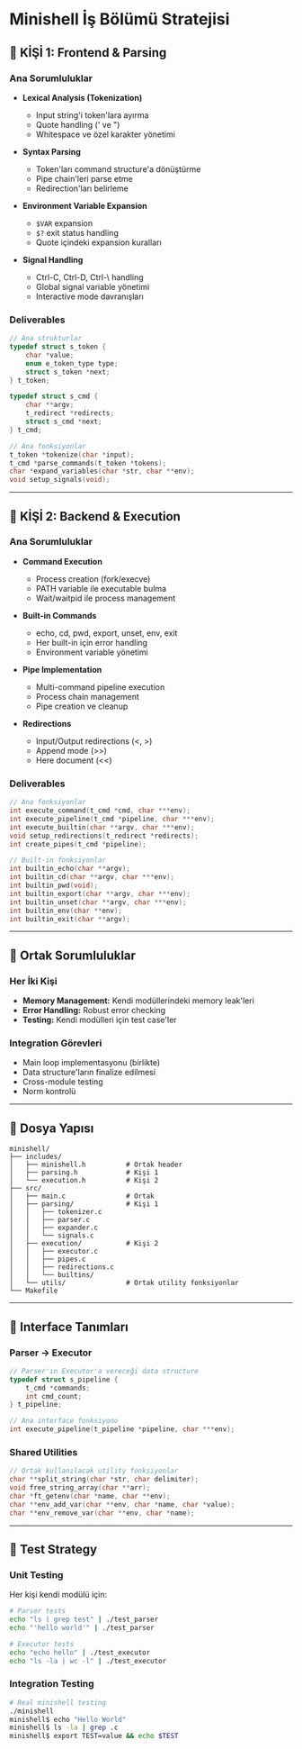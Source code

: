 # Minishell İş Bölümü Stratejisi

## 👤 KİŞİ 1: Frontend & Parsing

### Ana Sorumluluklar
- **Lexical Analysis (Tokenization)**
  - Input string'i token'lara ayırma
  - Quote handling (' ve ")
  - Whitespace ve özel karakter yönetimi

- **Syntax Parsing**
  - Token'ları command structure'a dönüştürme
  - Pipe chain'leri parse etme
  - Redirection'ları belirleme

- **Environment Variable Expansion**
  - `$VAR` expansion
  - `$?` exit status handling
  - Quote içindeki expansion kuralları

- **Signal Handling**
  - Ctrl-C, Ctrl-D, Ctrl-\ handling
  - Global signal variable yönetimi
  - Interactive mode davranışları

### Deliverables
```c
// Ana strukturlar
typedef struct s_token {
    char *value;
    enum e_token_type type;
    struct s_token *next;
} t_token;

typedef struct s_cmd {
    char **argv;
    t_redirect *redirects;
    struct s_cmd *next;
} t_cmd;

// Ana fonksiyonlar
t_token *tokenize(char *input);
t_cmd *parse_commands(t_token *tokens);
char *expand_variables(char *str, char **env);
void setup_signals(void);
```

---

## 👤 KİŞİ 2: Backend & Execution

### Ana Sorumluluklar
- **Command Execution**
  - Process creation (fork/execve)
  - PATH variable ile executable bulma
  - Wait/waitpid ile process management

- **Built-in Commands**
  - echo, cd, pwd, export, unset, env, exit
  - Her built-in için error handling
  - Environment variable yönetimi

- **Pipe Implementation**
  - Multi-command pipeline execution
  - Process chain management
  - Pipe creation ve cleanup

- **Redirections**
  - Input/Output redirections (<, >)
  - Append mode (>>)
  - Here document (<<)

### Deliverables
```c
// Ana fonksiyonlar
int execute_command(t_cmd *cmd, char ***env);
int execute_pipeline(t_cmd *pipeline, char ***env);
int execute_builtin(char **argv, char ***env);
void setup_redirections(t_redirect *redirects);
int create_pipes(t_cmd *pipeline);

// Built-in fonksiyonlar
int builtin_echo(char **argv);
int builtin_cd(char **argv, char ***env);
int builtin_pwd(void);
int builtin_export(char **argv, char ***env);
int builtin_unset(char **argv, char ***env);
int builtin_env(char **env);
int builtin_exit(char **argv);
```

---

## 🔄 Ortak Sorumluluklar

### Her İki Kişi
- **Memory Management:** Kendi modüllerindeki memory leak'leri
- **Error Handling:** Robust error checking
- **Testing:** Kendi modülleri için test case'ler

### Integration Görevleri
- Main loop implementasyonu (birlikte)
- Data structure'ların finalize edilmesi
- Cross-module testing
- Norm kontrolü

---

## 📁 Dosya Yapısı

```
minishell/
├── includes/
│   ├── minishell.h          # Ortak header
│   ├── parsing.h            # Kişi 1
│   └── execution.h          # Kişi 2
├── src/
│   ├── main.c               # Ortak
│   ├── parsing/             # Kişi 1
│   │   ├── tokenizer.c
│   │   ├── parser.c
│   │   ├── expander.c
│   │   └── signals.c
│   ├── execution/           # Kişi 2
│   │   ├── executor.c
│   │   ├── pipes.c
│   │   ├── redirections.c
│   │   └── builtins/
│   └── utils/               # Ortak utility fonksiyonlar
└── Makefile
```

---

## 🤝 Interface Tanımları

### Parser → Executor
```c
// Parser'ın Executor'a vereceği data structure
typedef struct s_pipeline {
    t_cmd *commands;
    int cmd_count;
} t_pipeline;

// Ana interface fonksiyonu
int execute_pipeline(t_pipeline *pipeline, char ***env);
```

### Shared Utilities
```c
// Ortak kullanılacak utility fonksiyonlar
char **split_string(char *str, char delimiter);
void free_string_array(char **arr);
char *ft_getenv(char *name, char **env);
char **env_add_var(char **env, char *name, char *value);
char **env_remove_var(char **env, char *name);
```

---

## 🧪 Test Strategy

### Unit Testing
Her kişi kendi modülü için:
```bash
# Parser tests
echo "ls | grep test" | ./test_parser
echo "'hello world'" | ./test_parser

# Executor tests
echo "echo hello" | ./test_executor
echo "ls -la | wc -l" | ./test_executor
```

### Integration Testing
```bash
# Real minishell testing
./minishell
minishell$ echo "Hello World"
minishell$ ls -la | grep .c
minishell$ export TEST=value && echo $TEST
```
